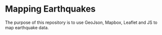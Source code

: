 # Mapping Earthquakes
The purpose of this repository is to use GeoJson, Mapbox, Leaflet and JS to map earthquake data. 
